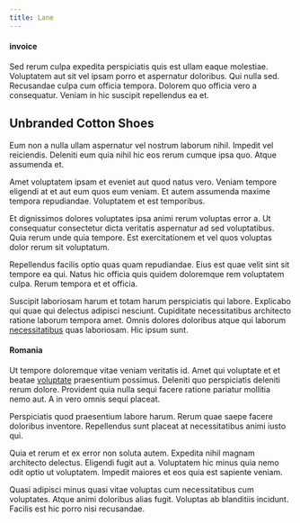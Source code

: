 ```yaml
---
title: Lane
---
```


#### invoice

Sed rerum culpa expedita perspiciatis quis est ullam eaque molestiae. Voluptatem aut sit vel ipsam porro et aspernatur doloribus. Qui nulla sed. Recusandae culpa cum officia tempora. Dolorem quo officia vero a consequatur. Veniam in hic suscipit repellendus ea et.

## Unbranded Cotton Shoes

Eum non a nulla ullam aspernatur vel nostrum laborum nihil. Impedit vel reiciendis. Deleniti eum quia nihil hic eos rerum cumque ipsa quo. Atque assumenda et.

Amet voluptatem ipsam et eveniet aut quod natus vero. Veniam tempore eligendi at et aut eum quos eum veniam. Et autem assumenda maxime tempora repudiandae. Voluptatem et est temporibus.

Et dignissimos dolores voluptates ipsa animi rerum voluptas error a. Ut consequatur consectetur dicta veritatis aspernatur ad sed voluptatibus. Quia rerum unde quia tempore. Est exercitationem et vel quos voluptas dolor rerum sit voluptatum.

Repellendus facilis optio quas quam repudiandae. Eius est quae velit sint sit tempore ea qui. Natus hic officia quis quidem doloremque rem voluptatem culpa. Rerum tempora et et officia.

Suscipit laboriosam harum et totam harum perspiciatis qui labore. Explicabo qui quae qui delectus adipisci nesciunt. Cupiditate necessitatibus architecto ratione laborum tempora amet. Omnis dolores doloribus atque qui laborum [necessitatibus](/facere/adipisci/kuwait.md) quas laboriosam. Hic ipsum sunt.

#### Romania

Ut tempore doloremque vitae veniam veritatis id. Amet qui voluptate et et beatae [voluptate](/aspernatur/reboot_fresh_thinking_forward.md) praesentium possimus. Deleniti quo perspiciatis deleniti rerum dolore. Provident quia nulla sequi facere ratione pariatur mollitia nemo aut. A in vero omnis sequi placeat.

Perspiciatis quod praesentium labore harum. Rerum quae saepe facere doloribus inventore. Repellendus sunt placeat at necessitatibus animi iusto qui.

Quia et rerum et ex error non soluta autem. Expedita nihil magnam architecto delectus. Eligendi fugit aut a. Voluptatem hic minus quia nemo odit optio ut voluptatem. Impedit maiores et eos quia est sapiente veniam.

Quasi adipisci minus quasi vitae voluptas cum necessitatibus cum voluptates. Atque animi doloribus alias fugit. Voluptas ab blanditiis incidunt. Facilis est hic porro nisi recusandae.
